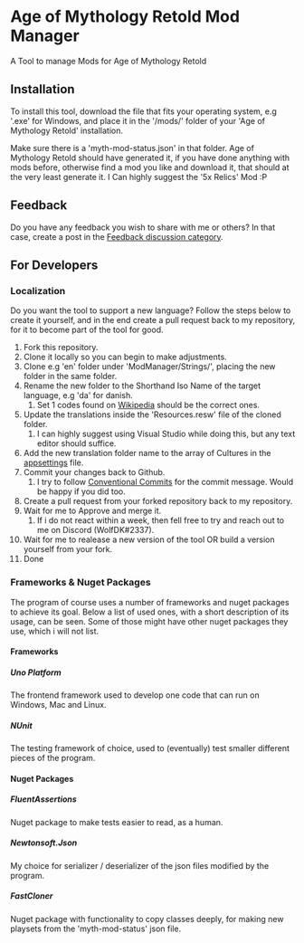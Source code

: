 # Age of Mythology Retold Mod Manager

A Tool to manage Mods for Age of Mythology Retold

## Installation

To install this tool, download the file that fits your operating system, e.g '.exe' for Windows, and place it in the '/mods/' folder of your 'Age of Mythology Retold' installation.

Make sure there is a 'myth-mod-status.json' in that folder.
Age of Mythology Retold should have generated it, if you have done anything with mods before, otherwise find a mod you like and download it, that should at the very least generate it.
I Can highly suggest the '5x Relics' Mod :P

## Feedback

Do you have any feedback you wish to share with me or others?
In that case, create a post in the [Feedback discussion category](https://github.com/andr9528/AoMR-ModManager/discussions/categories/feedback).

## For Developers

### Localization

Do you want the tool to support a new language?
Follow the steps below to create it yourself, and in the end create a pull request back to my repository, for it to become part of the tool for good.

1. Fork this repository.
2. Clone it locally so you can begin to make adjustments.
3. Clone e.g 'en' folder under 'ModManager/Strings/', placing the new folder in the same folder.
4. Rename the new folder to the Shorthand Iso Name of the target language, e.g 'da' for danish.
   1. Set 1 codes found on [Wikipedia](https://en.wikipedia.org/wiki/List_of_ISO_639_language_codes) should be the correct ones.
5. Update the translations inside the 'Resources.resw' file of the cloned folder.
   1. I can highly suggest using Visual Studio while doing this, but any text editor should suffice.
6. Add the new translation folder name to the array of Cultures in the [appsettings](ModManager/appsettings.json) file.
7. Commit your changes back to Github.
   1. I try to follow [Conventional Commits](https://www.conventionalcommits.org/en/v1.0.0) for the commit message. Would be happy if you did too.
8. Create a pull request from your forked repository back to my repository.
9. Wait for me to Approve and merge it.
   1. If i do not react within a week, then fell free to try and reach out to me on Discord (WolfDK#2337).
10. Wait for me to realease a new version of the tool OR build a version yourself from your fork.
11. Done

### Frameworks & Nuget Packages

The program of course uses a number of frameworks and nuget packages to achieve its goal. Below a list of used ones, with a short description of its usage, can be seen. Some of those might have other nuget packages they use, which i will not list.

#### Frameworks

##### Uno Platform

The frontend framework used to develop one code that can run on Windows, Mac and Linux.

##### NUnit

The testing framework of choice, used to (eventually) test smaller different pieces of the program.

#### Nuget Packages

##### FluentAssertions

Nuget package to make tests easier to read, as a human.

##### Newtonsoft.Json

My choice for serializer / deserializer of the json files modified by the program.

##### FastCloner

Nuget package with functionality to copy classes deeply, for making new playsets from the 'myth-mod-status' json file.
